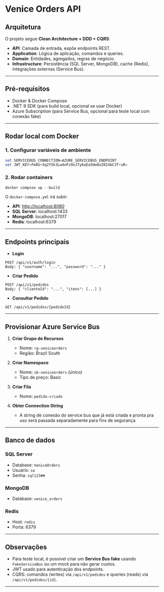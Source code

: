 # Venice Orders API

## **Arquitetura**

O projeto segue **Clean Architecture + DDD + CQRS**:

* **API**: Camada de entrada, expõe endpoints REST.
* **Application**: Lógica de aplicação, comandos e queries.
* **Domain**: Entidades, agregados, regras de negócio.
* **Infrastructure**: Persistência (SQL Server, MongoDB), cache (Redis), integrações externas (Service Bus).

---

## **Pré-requisitos**

* Docker & Docker Compose
* .NET 9 SDK (para build local, opcional se usar Docker)
* Azure Subscription (para Service Bus, opcional para teste local com conexão fake)

---

## **Rodar local com Docker**

### **1. Configurar variáveis de ambiente**

```powershell
set SERVICEBUS_CONNECTION=AZURE_SERVICEBUS_ENDPOINT
set JWT_KEY=Fm8G+Xq2Y5k3Lw4oPz9nJ7y6aEa5Hw0oZ0I4bC3T+uR=
```

### **2. Rodar containers**

```powershell
docker compose up --build
```

O `docker-compose.yml` irá subir:

* **API**: [http://localhost:8080](http://localhost:8080)
* **SQL Server**: localhost:1433
* **MongoDB**: localhost:27017
* **Redis**: localhost:6379

---

## **Endpoints principais**

* **Login**

```http
POST /api/v1/auth/login
Body: { "username": "...", "password": "..." }
```

* **Criar Pedido**

```http
POST /api/v1/pedidos
Body: { "clienteId": "...", "itens": [...] }
```

* **Consultar Pedido**

```http
GET /api/v1/pedidos/{pedidoId}
```

---

## **Provisionar Azure Service Bus**

1. **Criar Grupo de Recursos**

   * Nome: `rg-veniceorders`
   * Região: Brazil South

2. **Criar Namespace**

   * Nome: `sb-veniceorders` *(único)*
   * Tipo de preço: Basic

3. **Criar Fila**

   * Nome: `pedido-criado`

4. **Obter Connection String**

   * A string de conexão do service bus que já está criada e pronta pra uso será passada separadamente para fins de segurança

---

## **Banco de dados**

### **SQL Server**

* Database: `VeniceOrders`
* Usuário: `sa`
* Senha: `sql123##`

### **MongoDB**

* Database: `venice_orders`

### **Redis**

* Host: `redis`
* Porta: 6379

---

## **Observações**

* Para teste local, é possível criar um **Service Bus fake** usando `FakeServiceBus` ou um mock para não gerar custos.
* JWT usado para autenticação dos endpoints.
* CQRS: comandos (writes) via `/api/v1/pedidos` e queries (reads) via `/api/v1/pedidos/{id}`.

---

